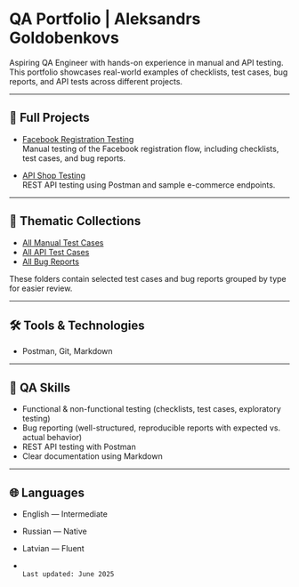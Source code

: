 # QA Portfolio | Aleksandrs Goldobenkovs

Aspiring QA Engineer with hands-on experience in manual and API testing.  
This portfolio showcases real-world examples of checklists, test cases, bug reports, and API tests across different projects.

---

## 🔹 Full Projects

- [Facebook Registration Testing](./projects/facebook/manual/registration)  
  Manual testing of the Facebook registration flow, including checklists, test cases, and bug reports.

- [API Shop Testing](./api_shop_project)  
  REST API testing using Postman and sample e-commerce endpoints.

---

## 📁 Thematic Collections

- [All Manual Test Cases](./all_manual_tests)  
- [All API Test Cases](./all_api_tests)  
- [All Bug Reports](./all_bug_reports)

These folders contain selected test cases and bug reports grouped by type for easier review.


---

## 🛠 Tools & Technologies

- Postman, Git, Markdown  


---

## 🧠 QA Skills

- Functional & non-functional testing (checklists, test cases, exploratory testing)  
- Bug reporting (well-structured, reproducible reports with expected vs. actual behavior)  
- REST API testing with Postman  
- Clear documentation using Markdown  

---

## 🌐 Languages

- English — Intermediate  
- Russian — Native  
- Latvian — Fluent

-                                                                                Last updated: June 2025


